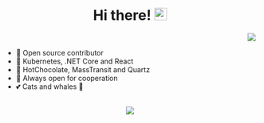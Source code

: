 <div align="center">
   <h1>Hi there! <img src="https://media.giphy.com/media/hvRJCLFzcasrR4ia7z/giphy.gif" width="25px"></h1>
</div>

<img align="right" src="https://github-readme-stats.vercel.app/api?username=sergeyshaykhullin&count_private=true&show_icons=true&hide_title=true&hide=stars" />

<br>

- 🚢 Open source contributor
- 🚀 Kubernetes, .NET Core and React
- 👑 HotChocolate, MassTransit and Quartz
- 🤝 Always open for cooperation
- 💕 Cats and whales 🐳

<br>

<div align="center">
   <img src="https://github-profile-trophy.vercel.app/?username=sergeyshaykhullin&theme=flat&no-frame=true&margin-h=15" />
</div>
